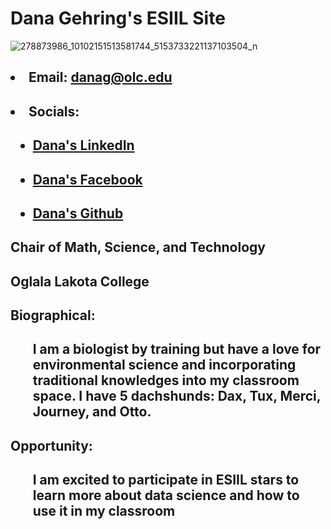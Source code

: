 
## <h1>Dana Gehring's ESIIL Site</h1>

![278873986_10102151513581744_5153733221137103504_n](https://user-images.githubusercontent.com/78752548/227621682-dd7aa54b-4e14-4746-ac09-a13cff9464c6.jpg)

## <h4><ul>
##  <li>Email: danag@olc.edu</li>
##  <li>Socials:</li>
##    <ul><li>[Dana's LinkedIn](https://www.linkedin.com/in/dana-gehring/)<a href="https://www.linkedin.com/in/dana-gehring/"></a></li></ul>
##    <ul><li>[Dana's Facebook](https://www.facebook.com/dana.gehring)<a href="https://www.facebook.com/dana.gehring"></a></li></ul>
##    <ul><li>[Dana's Github](https://github.com/drg799802)<a href="https://github.com/drg799802"></a></li></ul>  
  </ul>
  
## Chair of Math, Science, and Technology
## Oglala Lakota College

## Biographical:
## <ul>I am a biologist by training but have a love for environmental science and incorporating traditional knowledges into my classroom space.  I have 5 dachshunds: Dax, Tux, Merci, Journey, and Otto.

## Opportunity:
## <ul>I am excited to participate in ESIIL stars to learn more about data science and how to use it in my classroom</ul>
  </h4>
